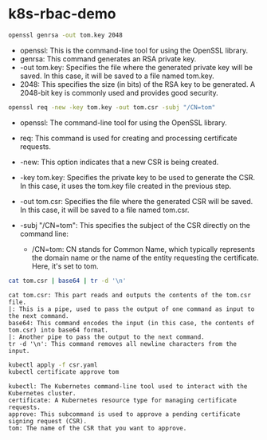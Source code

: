 # k8s-rbac-demo

```bash
openssl genrsa -out tom.key 2048
```

- openssl: This is the command-line tool for using the OpenSSL library.
- genrsa: This command generates an RSA private key.
- -out tom.key: Specifies the file where the generated private key will be saved. In this case, it will be saved to a file named tom.key.
- 2048: This specifies the size (in bits) of the RSA key to be generated. A 2048-bit key is commonly used and provides good security.


```bash
openssl req -new -key tom.key -out tom.csr -subj "/CN=tom"
```

- openssl: The command-line tool for using the OpenSSL library.
- req: This command is used for creating and processing certificate requests.
- -new: This option indicates that a new CSR is being created.
- -key tom.key: Specifies the private key to be used to generate the CSR. In this case, it uses the tom.key file created in the previous step.
- -out tom.csr: Specifies the file where the generated CSR will be saved. In this case, it will be saved to a file named tom.csr.
- -subj "/CN=tom": This specifies the subject of the CSR directly on the command line:

    - /CN=tom: CN stands for Common Name, which typically represents the domain name or the name of the entity requesting the certificate. Here, it's set to tom.



```bash
cat tom.csr | base64 | tr -d '\n'
```

```
cat tom.csr: This part reads and outputs the contents of the tom.csr file.
|: This is a pipe, used to pass the output of one command as input to the next command.
base64: This command encodes the input (in this case, the contents of tom.csr) into base64 format.
|: Another pipe to pass the output to the next command.
tr -d '\n': This command removes all newline characters from the input.
```


```bash
kubectl apply -f csr.yaml
kubectl certificate approve tom
```

```
kubectl: The Kubernetes command-line tool used to interact with the Kubernetes cluster.
certificate: A Kubernetes resource type for managing certificate requests.
approve: This subcommand is used to approve a pending certificate signing request (CSR).
tom: The name of the CSR that you want to approve.
```
